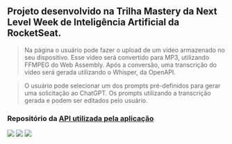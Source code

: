 ## Projeto desenvolvido na Trilha Mastery da Next Level Week de Inteligência Artificial da RocketSeat.

> Na página o usuário pode fazer o upload de um vídeo armazenado no seu dispositivo.
> Esse vídeo será convertido para MP3, utilizando FFMPEG do Web Assembly.
> Após a conversão, uma transcrição do vídeo será gerada utilizando o Whisper, da OpenAPI.

> O usuário pode selecionar um dos prompts pré-definidos para gerar uma solicitação ao ChatGPT. 
> Os prompts utilizando a transcrição gerada e podem ser editados pelo usuário.

### Repositório da [API utilizada pela aplicação](https://github.com/Ihury/upload-ai-api)

<img src="https://cdn.discordapp.com/attachments/704456508339126383/1151694386627878993/image.png"/>
<img src="https://cdn.discordapp.com/attachments/704456508339126383/1151694387273810021/image.png"/>
<img src="https://cdn.discordapp.com/attachments/704456508339126383/1151694387487715338/image.png"/>